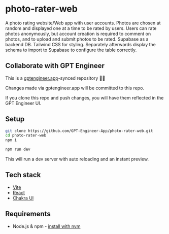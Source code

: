 # photo-rater-web

A photo rating website/Web app with user accounts. Photos are chosen at random and displayed one at a time to be rated by users. Users can rate photos anonymously, but account creation is required to comment on photos, and to upload and submit photos to be rated. Supabase as a backend DB. Tailwind CSS for styling. Separately afterwards display the schema to import to Supabase to configure the table correctly.

## Collaborate with GPT Engineer

This is a [gptengineer.app](https://gptengineer.app)-synced repository 🌟🤖

Changes made via gptengineer.app will be committed to this repo.

If you clone this repo and push changes, you will have them reflected in the GPT Engineer UI.

## Setup

```sh
git clone https://github.com/GPT-Engineer-App/photo-rater-web.git
cd photo-rater-web
npm i
```

```sh
npm run dev
```

This will run a dev server with auto reloading and an instant preview.

## Tech stack

- [Vite](https://vitejs.dev/)
- [React](https://react.dev/)
- [Chakra UI](https://chakra-ui.com/)

## Requirements

- Node.js & npm - [install with nvm](https://github.com/nvm-sh/nvm#installing-and-updating)
